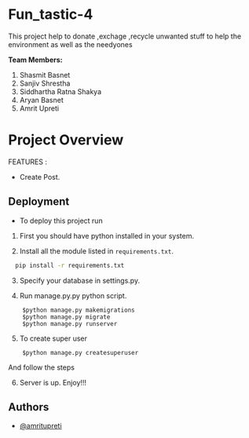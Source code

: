 # Fun_tastic-4
This project help to donate ,exchage ,recycle unwanted stuff to help the environment as well as the needyones

**Team Members:**

1. Shasmit Basnet
2. Sanjiv Shrestha
3. Siddhartha Ratna Shakya
4. Aryan Basnet
5. Amrit Upreti

# Project Overview

FEATURES :
-	Create Post.




## Deployment

- To deploy this project run

1. First you should have python installed in your system.

2. Install all the module listed in `requirements.txt`.

```bash
  pip install -r requirements.txt
```

3. Specify your database in settings.py.

4. Run manage.py.py python script.
```
    $python manage.py makemigrations
    $python manage.py migrate
    $python manage.py runserver
```

5. To create super user
```
    $python manage.py createsuperuser
```
And follow the steps


6. Server is up. Enjoy!!!


## Authors

- [@amritupreti](https://github.com/amritupreti)

